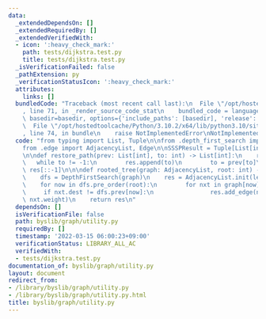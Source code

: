```yaml
---
data:
  _extendedDependsOn: []
  _extendedRequiredBy: []
  _extendedVerifiedWith:
  - icon: ':heavy_check_mark:'
    path: tests/dijkstra.test.py
    title: tests/dijkstra.test.py
  _isVerificationFailed: false
  _pathExtension: py
  _verificationStatusIcon: ':heavy_check_mark:'
  attributes:
    links: []
  bundledCode: "Traceback (most recent call last):\n  File \"/opt/hostedtoolcache/Python/3.10.2/x64/lib/python3.10/site-packages/onlinejudge_verify/documentation/build.py\"\
    , line 71, in _render_source_code_stat\n    bundled_code = language.bundle(stat.path,\
    \ basedir=basedir, options={'include_paths': [basedir], 'release': True}).decode()\n\
    \  File \"/opt/hostedtoolcache/Python/3.10.2/x64/lib/python3.10/site-packages/onlinejudge_verify/languages/python.py\"\
    , line 74, in bundle\n    raise NotImplementedError\nNotImplementedError\n"
  code: "from typing import List, Tuple\n\nfrom .depth_first_search import DepthFirstSearch\n\
    from .edge import AdjacencyList, Edge\n\nSSSPResult = Tuple[List[int], List[int]]\n\
    \n\ndef restore_path(prev: List[int], to: int) -> List[int]:\n    res = []\n \
    \   while to != -1:\n        res.append(to)\n        to = prev[to]\n    return\
    \ res[::-1]\n\n\ndef rooted_tree(graph: AdjacencyList, root: int) -> AdjacencyList:\n\
    \    dfs = DepthFirstSearch(graph)\n    res = AdjacencyList.init(len(graph))\n\
    \    for now in dfs.pre_order(root):\n        for nxt in graph[now]:\n       \
    \     if nxt.dest != dfs.prev[now]:\n                res.add_edge(nxt.src, nxt.dest,\
    \ nxt.weight)\n    return res\n"
  dependsOn: []
  isVerificationFile: false
  path: byslib/graph/utility.py
  requiredBy: []
  timestamp: '2022-03-15 06:00:23+09:00'
  verificationStatus: LIBRARY_ALL_AC
  verifiedWith:
  - tests/dijkstra.test.py
documentation_of: byslib/graph/utility.py
layout: document
redirect_from:
- /library/byslib/graph/utility.py
- /library/byslib/graph/utility.py.html
title: byslib/graph/utility.py
---
```

